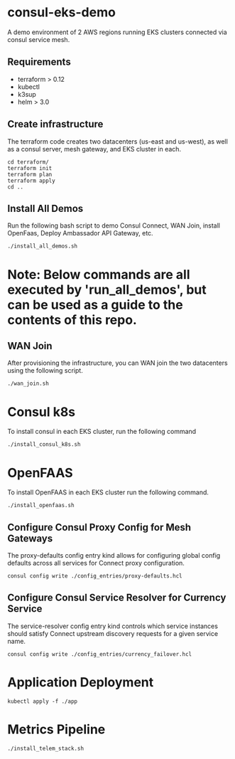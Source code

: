 # consul-eks-demo

A demo environment of 2 AWS regions running EKS clusters connected via consul service mesh. 


## Requirements

* terraform > 0.12
* kubectl
* k3sup
* helm > 3.0

## Create infrastructure

The terraform code creates two datacenters (us-east and us-west), as well as a consul server, mesh gateway, and EKS cluster in each.

```
cd terraform/
terraform init
terraform plan
terraform apply
cd ..

``` 

## Install All Demos

Run the following bash script to demo Consul Connect, WAN Join, install OpenFaas, Deploy Ambassador API Gateway, etc.

```
./install_all_demos.sh
```

# Note: Below commands are all executed by 'run_all_demos', but can be used as a guide to the contents of this repo.

## WAN Join

After provisioning the infrastructure, you can WAN join the two datacenters using the following script. 

```
./wan_join.sh
```

# Consul k8s

To install consul in each EKS cluster, run the following command

```
./install_consul_k8s.sh
```

# OpenFAAS

To install OpenFAAS in each EKS cluster run the following command. 
```
./install_openfaas.sh
```

## Configure Consul Proxy Config for Mesh Gateways
The proxy-defaults config entry kind allows for configuring global config defaults across all services for Connect proxy configuration.
```
consul config write ./config_entries/proxy-defaults.hcl
```

## Configure Consul Service Resolver for Currency Service
The service-resolver config entry kind controls which service instances should satisfy Connect upstream discovery requests for a given service name.
```
consul config write ./config_entries/currency_failover.hcl
```

# Application Deployment

```
kubectl apply -f ./app
```


# Metrics Pipeline

```
./install_telem_stack.sh
```
